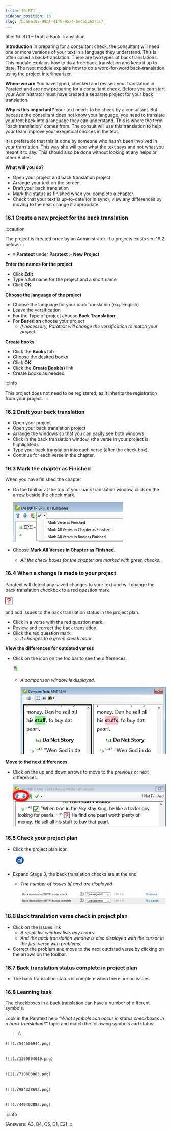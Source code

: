 ```yaml
---
title: 16.BT1
sidebar_position: 18
slug: /b3a9e192-99bf-41f8-95a4-bedb526273c7
---
```




title: 16. BT1 – Draft a Back Translation


**Introduction**
In preparing for a consultant check, the consultant will need one or more versions of your text in a language they understand. This is often called a back-translation. There are two types of back translations. This module explains how to do a free back-translation and keep it up to date. The next module explains how to do a word-for-word back-translation using the project interlinearizer.


**Where we are**
You have typed, checked and revised your translation in Paratext and are now preparing for a consultant check. Before you can start your Administrator must have created a separate project for your back translation.


**Why is this important?**
Your text needs to be check by a consultant. But because the consultant does not know your language, you need to translate your text back into a language they can understand. This is where the term “back translation” comes from. The consult will use this translation to help your team improve your exegetical choices in the text.


It is preferable that this is done by someone who hasn’t been involved in your translation. This way she will type what the text says and not what you meant it to say. This should also be done without looking at any helps or other Bibles.


**What will you do?**

- Open your project and back translation project
- Arrange your text on the screen.
- Draft your back translation
- Mark the status as finished when you complete a chapter.
- Check that your text is up-to-date (or in sync), view any differences by moving to the next change if appropriate.

### 16.1 Create a new project for the back translation


:::caution


The project is created once by an Administrator. If a projects exists see 16.2 below.
:::

- **≡ Paratext** under **Paratext** > **New Project**

**Enter the names for the project**

- Click **Edit**
- Type a full name for the project and a short name
- Click **OK**

**Choose the language of the project**

- Choose the language for your back translation (e.g. English)
- Leave the versification
- For the Type of project choose **Back Translation**
- For **Based on** choose your project
	- _If necessary, Paratext will change the versification to match your project._

**Create books**

- Click the **Books** tab
- Choose the desired books
- Click **OK**
- Click the **Create Book(s)** link
- Create books as needed.

:::info


This project does not need to be registered, as it inherits the registration from your project. :::


### 16.2 Draft your back translation

- Open your project
- Open your back translation project
- Arrange the windows so that you can easily see both windows.
- Click in the back translation window, (the verse in your project is highlighted).
- Type your back translation into each verse (after the check box).
- Continue for each verse in the chapter.

### 16.3 Mark the chapter as Finished


When you have finished the chapter

- On the toolbar at the top of your back translation window, click on the arrow beside the check mark.

	![](./1022870917.png)

- Choose **Mark All Verses in Chapter as Finished**.
	- _All the check boxes for the chapter are marked with green checks._

### 16.4 When a change is made to your project


Paratext will detect any saved changes to your text and will change the back translation checkbox to a red question mark


![](./2038516241.png)


and add issues to the back translation status in the project plan.

- Click in a verse with the red question mark.
- Review and correct the back translation.
- Click the red question mark
	- _It changes to a green check mark_

**View the differences for outdated verses**

- Click on the  icon on the toolbar to see the differences.

	![](./855261181.png)

	- _A comparison window is displayed_.

		![](./1718777957.png)


**Move to the next differences**

- Click on the up and down arrows to move to the previous or next differences.

	![](./907576153.png)


### 16.5 Check your project plan

- Click the project plan icon

	![](./470041928.png)

- Expand Stage 3, the back translation checks are at the end
	- _The number of issues (if any) are displayed_

		![](./1143591829.png)


### 16.6 Back translation verse check in project plan

- Click on the issues link
	- _A result list window lists any errors._
	- _And the back translation window is also displayed with the cursor in the first verse with problems._
- Correct the problem and move to the next outdated verse by clicking on the arrows on the toolbar.

### 16.7 Back translation status complete in project plan

- The back translation status is complete when there are no issues.

### 16.8 Learning task


The checkboxes in a back translation can have a number of different symbols.


Look in the Paratext help _“What symbols can occur in status checkboxes in a back translation?”_ topic and match the following symbols and status:


> A


	![](./544606944.png)


	![](./1360804019.png)


	![](./710803883.png)


	![](./984328692.png)


	![](./449402883.png)


:::info


[Answers: A3, B4, C5, D1, E2] :::

